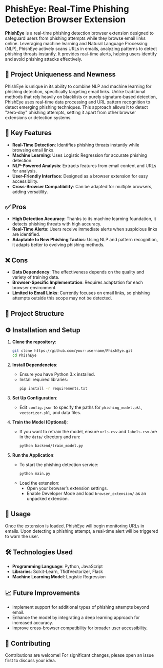 # PhishEye: Real-Time Phishing Detection Browser Extension

**PhishEye** is a real-time phishing detection browser extension designed to safeguard users from phishing attempts while they browse email links online. Leveraging machine learning and Natural Language Processing (NLP), PhishEye actively scans URLs in emails, analyzing patterns to detect phishing threats instantly. It provides real-time alerts, helping users identify and avoid phishing attacks effectively.

## 📌 Project Uniqueness and Newness

PhishEye is unique in its ability to combine NLP and machine learning for phishing detection, specifically targeting email links. Unlike traditional methods that rely heavily on blacklists or purely signature-based detection, PhishEye uses real-time data processing and URL pattern recognition to detect emerging phishing techniques. This approach allows it to detect "zero-day" phishing attempts, setting it apart from other browser extensions or detection systems.

## 🌟 Key Features

- **Real-Time Detection**: Identifies phishing threats instantly while browsing email links.
- **Machine Learning**: Uses Logistic Regression for accurate phishing detection.
- **NLP-Powered Analysis**: Extracts features from email content and URLs for analysis.
- **User-Friendly Interface**: Designed as a browser extension for easy accessibility.
- **Cross-Browser Compatibility**: Can be adapted for multiple browsers, adding versatility.

## ✅ Pros

- **High Detection Accuracy**: Thanks to its machine learning foundation, it detects phishing threats with high accuracy.
- **Real-Time Alerts**: Users receive immediate alerts when suspicious links are identified.
- **Adaptable to New Phishing Tactics**: Using NLP and pattern recognition, it adapts better to evolving phishing methods.

## ❌ Cons

- **Data Dependency**: The effectiveness depends on the quality and variety of training data.
- **Browser-Specific Implementation**: Requires adaptation for each browser environment.
- **Limited to Email Links**: Currently focuses on email links, so phishing attempts outside this scope may not be detected.

## 📂 Project Structure


## ⚙️ Installation and Setup

1. **Clone the repository**:
    ```bash
    git clone https://github.com/your-username/PhishEye.git
    cd PhishEye
    ```

2. **Install Dependencies**:
   - Ensure you have Python 3.x installed.
   - Install required libraries:
     ```bash
     pip install -r requirements.txt
     ```

3. **Set Up Configuration**:
   - Edit `config.json` to specify the paths for `phishing_model.pkl`, `vectorizer.pkl`, and data files.

4. **Train the Model (Optional)**:
   - If you want to retrain the model, ensure `urls.csv` and `labels.csv` are in the `data/` directory and run:
     ```bash
     python backend/train_model.py
     ```

5. **Run the Application**:
   - To start the phishing detection service:
     ```bash
     python main.py
     ```
   - Load the extension:
     - Open your browser’s extension settings.
     - Enable Developer Mode and load `browser_extension/` as an unpacked extension.

## 🚀 Usage

Once the extension is loaded, PhishEye will begin monitoring URLs in emails. Upon detecting a phishing attempt, a real-time alert will be triggered to warn the user.

## 🛠 Technologies Used

- **Programming Language**: Python, JavaScript
- **Libraries**: Scikit-Learn, TfidfVectorizer, Flask
- **Machine Learning Model**: Logistic Regression

## 📈 Future Improvements

- Implement support for additional types of phishing attempts beyond email.
- Enhance the model by integrating a deep learning approach for increased accuracy.
- Improve cross-browser compatibility for broader user accessibility.

## 🤝 Contributing

Contributions are welcome! For significant changes, please open an issue first to discuss your idea.
